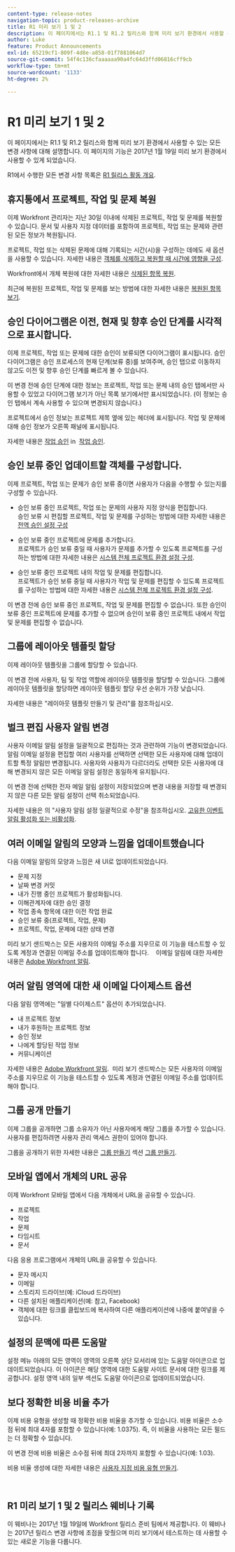 ```yaml
---
content-type: release-notes
navigation-topic: product-releases-archive
title: R1 미리 보기 1 및 2
description: 이 페이지에서는 R1.1 및 R1.2 릴리스와 함께 미리 보기 환경에서 사용할 수 있는 모든 변경 사항에 대해 설명합니다. 이 페이지의 기능은 2017년 1월 19일 미리 보기 환경에서 사용할 수 있게 되었습니다.
author: Luke
feature: Product Announcements
exl-id: 65219cf1-809f-4d8e-a858-01f7881064d7
source-git-commit: 54f4c136cfaaaaaa90a4fc64d3ffd06816cff9cb
workflow-type: tm+mt
source-wordcount: '1133'
ht-degree: 2%

---
```


# R1 미리 보기 1 및 2

이 페이지에서는 R1.1 및 R1.2 릴리스와 함께 미리 보기 환경에서 사용할 수 있는 모든 변경 사항에 대해 설명합니다. 이 페이지의 기능은 2017년 1월 19일 미리 보기 환경에서 사용할 수 있게 되었습니다.

R1에서 수행한 모든 변경 사항 목록은 [R1 릴리스 활동 개요](../../../../product-announcements/product-releases/quarterly-release-archive/r1-release-activity/r1-release-activity-overview.md). 

## 휴지통에서 프로젝트, 작업 및 문제 복원 

이제 Workfront 관리자는 지난 30일 이내에 삭제된 프로젝트, 작업 및 문제를 복원할 수 있습니다. 문서 및 사용자 지정 데이터를 포함하여 프로젝트, 작업 또는 문제와 관련된 모든 정보가 복원됩니다.

프로젝트, 작업 또는 삭제된 문제에 대해 기록되는 시간(시)을 구성하는 데에도 새 옵션을 사용할 수 있습니다. 자세한 내용은 [객체를 삭제하고 복원할 때 시간에 영향을 구성](../../../../administration-and-setup/manage-workfront/manage-deleted-items/configure-how-hours-affected-when-obj-deleted-restored.md).

Workfront에서 개체 복원에 대한 자세한 내용은 [삭제된 항목 복원](../../../../administration-and-setup/manage-workfront/manage-deleted-items/restore-deleted-items.md).

최근에 복원된 프로젝트, 작업 및 문제를 보는 방법에 대한 자세한 내용은 [복원된 항목 보기](../../../../administration-and-setup/manage-workfront/manage-deleted-items/view-restored-items.md).

## 승인 다이어그램은 이전, 현재 및 향후 승인 단계를 시각적으로 표시합니다.

이제 프로젝트, 작업 또는 문제에 대한 승인이 보류되면 다이어그램이 표시됩니다. 승인 다이어그램은 승인 프로세스의 현재 단계(보류 중)를 보여주며, 승인 탭으로 이동하지 않고도 이전 및 향후 승인 단계를 빠르게 볼 수 있습니다.

이 변경 전에 승인 단계에 대한 정보는 프로젝트, 작업 또는 문제 내의 승인 탭에서만 사용할 수 있었고 다이어그램 보기가 아닌 목록 보기에서만 표시되었습니다. (이 정보는 승인 탭에서 계속 사용할 수 있으며 변경되지 않습니다.)

프로젝트에서 승인 정보는 프로젝트 제목 옆에 있는 헤더에 표시됩니다. 작업 및 문제에 대해 승인 정보가 오른쪽 패널에 표시됩니다.

자세한 내용은 [작업 승인](../../../../review-and-approve-work/manage-approvals/approving-work.md) in  [작업 승인](../../../../review-and-approve-work/manage-approvals/approving-work.md).

## 승인 보류 중인 업데이트할 객체를 구성합니다.

이제 프로젝트, 작업 또는 문제가 승인 보류 중이면 사용자가 다음을 수행할 수 있는지를 구성할 수 있습니다.

* 승인 보류 중인 프로젝트, 작업 또는 문제의 사용자 지정 양식을 편집합니다.\
   승인 보류 시 편집할 프로젝트, 작업 및 문제를 구성하는 방법에 대한 자세한 내용은 [전역 승인 설정 구성](../../../../administration-and-setup/customize-workfront/configure-approval-milestone-processes/establish-approval-settings.md)

* 승인 보류 중인 프로젝트에 문제를 추가합니다.\
   프로젝트가 승인 보류 중일 때 사용자가 문제를 추가할 수 있도록 프로젝트를 구성하는 방법에 대한 자세한 내용은 [시스템 전체 프로젝트 환경 설정 구성](../../../../administration-and-setup/set-up-workfront/configure-system-defaults/set-project-preferences.md).

* 승인 보류 중인 프로젝트 내의 작업 및 문제를 편집합니다.\
   프로젝트가 승인 보류 중일 때 사용자가 작업 및 문제를 편집할 수 있도록 프로젝트를 구성하는 방법에 대한 자세한 내용은 [시스템 전체 프로젝트 환경 설정 구성](../../../../administration-and-setup/set-up-workfront/configure-system-defaults/set-project-preferences.md).

이 변경 전에 승인 보류 중인 프로젝트, 작업 및 문제를 편집할 수 없습니다. 또한 승인이 보류 중인 프로젝트에 문제를 추가할 수 없으며 승인이 보류 중인 프로젝트 내에서 작업 및 문제를 편집할 수 없습니다.

## 그룹에 레이아웃 템플릿 할당

이제 레이아웃 템플릿을 그룹에 할당할 수 있습니다.

이 변경 전에 사용자, 팀 및 작업 역할에 레이아웃 템플릿을 할당할 수 있습니다. 그룹에 레이아웃 템플릿을 할당하면 레이아웃 템플릿 할당 우선 순위가 가장 낮습니다. 

자세한 내용은 &quot;레이아웃 템플릿 만들기 및 관리&quot;를 참조하십시오.

## 벌크 편집 사용자 알림 변경

사용자 이메일 알림 설정을 일괄적으로 편집하는 것과 관련하여 기능이 변경되었습니다. 알림 이메일 설정을 편집할 여러 사용자를 선택하면 선택한 모든 사용자에 대해 업데이트할 특정 알림만 변경됩니다. 사용자와 사용자가 다르더라도 선택한 모든 사용자에 대해 변경되지 않은 모든 이메일 알림 설정은 동일하게 유지됩니다. 

이 변경 전에 선택한 전자 메일 알림 설정이 저장되었으며 변경 내용을 저장할 때 변경되지 않은 다른 모든 알림 설정이 선택 취소되었습니다. 

자세한 내용은 의 &quot;사용자 알림 설정 일괄적으로 수정&quot;을 참조하십시오. [고유한 이벤트 알림 활성화 또는 비활성화](../../../../workfront-basics/using-notifications/activate-or-deactivate-your-own-event-notifications.md).

## 여러 이메일 알림의 모양과 느낌을 업데이트했습니다

다음 이메일 알림의 모양과 느낌은 새 UI로 업데이트되었습니다.

* 문제 지정
* 날짜 변경 커밋
* 내가 진행 중인 프로젝트가 활성화됩니다.
* 이해관계자에 대한 승인 결정
* 작업 종속 항목에 대한 이전 작업 완료
* 승인 보류 중(프로젝트, 작업, 문제)
* 프로젝트, 작업, 문제에 대한 상태 변경

미리 보기 샌드박스는 모든 사용자의 이메일 주소를 지우므로 이 기능을 테스트할 수 있도록 계정과 연결된 이메일 주소를 업데이트해야 합니다.    이메일 알림에 대한 자세한 내용은 [Adobe Workfront 알림](../../../../workfront-basics/using-notifications/wf-notifications.md).  

## 여러 알림 영역에 대한 새 이메일 다이제스트 옵션

다음 알림 영역에는 &quot;일별 다이제스트&quot; 옵션이 추가되었습니다.

* 내 프로젝트 정보
* 내가 후원하는 프로젝트 정보
* 승인 정보
* 나에게 할당된 작업 정보
* 커뮤니케이션

자세한 내용은 [Adobe Workfront 알림](../../../../workfront-basics/using-notifications/wf-notifications.md).  미리 보기 샌드박스는 모든 사용자의 이메일 주소를 지우므로 이 기능을 테스트할 수 있도록 계정과 연결된 이메일 주소를 업데이트해야 합니다. 

## 그룹 공개 만들기

이제 그룹을 공개하면 그룹 소유자가 아닌 사용자에게 해당 그룹을 추가할 수 있습니다. 사용자를 편집하려면 사용자 관리 액세스 권한이 있어야 합니다.

그룹을 공개하기 위한 자세한 내용은 [그룹 만들기](../../../../administration-and-setup/manage-groups/create-and-manage-groups/create-a-group.md#making-a-group-public) 섹션 [그룹 만들기](../../../../administration-and-setup/manage-groups/create-and-manage-groups/create-a-group.md).

## 모바일 앱에서 개체의 URL 공유 

이제 Workfront 모바일 앱에서 다음 개체에서 URL을 공유할 수 있습니다.

* 프로젝트
* 작업
* 문제
* 타임시트
* 문서

다음 응용 프로그램에서 개체의 URL을 공유할 수 있습니다.

* 문자 메시지
* 이메일
* 스토리지 드라이브(예: iCloud 드라이브)
* 다른 설치된 애플리케이션(예: 참고, Facebook)
* 객체에 대한 링크를 클립보드에 복사하여 다른 애플리케이션에 나중에 붙여넣을 수 있습니다. 

## 설정의 문맥에 따른 도움말

설정 메뉴 아래의 모든 영역이 영역의 오른쪽 상단 모서리에 있는 도움말 아이콘으로 업데이트되었습니다. 이 아이콘은 해당 영역에 대한 도움말 사이트 문서에 대한 링크를 제공합니다. 설정 영역 내의 일부 섹션도 도움말 아이콘으로 업데이트되었습니다. 

## 보다 정확한 비용 비율 추가

이제 비용 유형을 생성할 때 정확한 비용 비율을 추가할 수 있습니다. 비용 비율은 소수점 뒤에 최대 4자를 포함할 수 있습니다(예: 1.0375). 즉, 이 비율을 사용하는 모든 필드는 더 정확할 수 있습니다.

이 변경 전에 비용 비율은 소수점 뒤에 최대 2자까지 포함할 수 있습니다(예: 1.03).

비용 비율 생성에 대한 자세한 내용은 [사용자 지정 비용 유형 만들기](../../../../administration-and-setup/set-up-workfront/configure-system-defaults/create-custom-expense-types.md).

<!--
<h2 data-mc-conditions="QuicksilverOrClassic.Draft mode">Updated Look and Improved Performance in the Tasks&nbsp;List (by request only)</h2>
-->

<!--
<MadCap:conditionalText data-mc-conditions="QuicksilverOrClassic.Draft mode">
This feature focuses primarily on improving the performance of large lists of tasks. The interface of tasks lists has been updated, but delivers the same functionality as the existing tasks list. You can have access to the new tasks list only if you request it. For more information about how to request access to the new tasks list, see Testing Tasks Lists (Beta).
</MadCap:conditionalText>
-->

 

## R1 미리 보기 1 및 2 릴리스 웨비나 기록

이 웨비나는 2017년 1월 19일에 Workfront 릴리스 준비 팀에서 제공합니다. 이 웨비나는 2017년 릴리스 변경 사항에 초점을 맞췄으며 미리 보기에서 테스트하는 데 사용할 수 있는 새로운 기능을 다룹니다.
